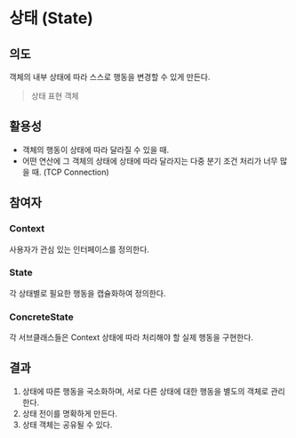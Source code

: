 # 상태 (State)


## 의도
객체의 내부 상태에 따라 스스로 행동을 변경할 수 있게 만든다.
> 상태 표현 객체



## 활용성
- 객체의 행동이 상태에 따라 달라질 수 있을 때.
- 어떤 연산에 그 객체의 상태에 상태에 따라 달라지는 다중 분기 조건 처리가 너무 많을 때. (TCP Connection)



## 참여자
### Context
사용자가 관심 있는 인터페이스를 정의한다.
### State
각 상태별로 필요한 행동을 캡슐화하여 정의한다.
### ConcreteState <Sub Classes>
각 서브클래스들은 Context 상태에 따라 처리해야 할 실제 행동을 구현한다.



## 결과
1. 상태에 따른 행동을 국소화하며, 서로 다른 상태에 대한 행동을 별도의 객체로 관리한다.
2. 상태 전이를 명확하게 만든다.
3. 상태 객체는 공유될 수 있다.